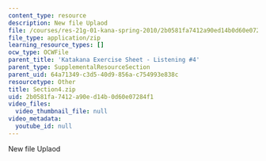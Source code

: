 ```yaml
---
content_type: resource
description: New file Uplaod
file: /courses/res-21g-01-kana-spring-2010/2b0581fa7412a90ed14b0d60e07284f1_Section4.zip
file_type: application/zip
learning_resource_types: []
ocw_type: OCWFile
parent_title: 'Katakana Exercise Sheet - Listening #4'
parent_type: SupplementalResourceSection
parent_uid: 64a71349-c3d5-40d9-856a-c754993e838c
resourcetype: Other
title: Section4.zip
uid: 2b0581fa-7412-a90e-d14b-0d60e07284f1
video_files:
  video_thumbnail_file: null
video_metadata:
  youtube_id: null
---
```

New file Uplaod

